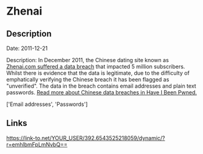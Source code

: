 # Zhenai

## Description

Date: 2011-12-21

Description:
In December 2011, the Chinese dating site known as <a href="http://nic.xjtu.edu.cn/info/1018/1909.htm" target="_blank" rel="noopener">Zhenai.com suffered a data breach</a> that impacted 5 million subscribers. Whilst there is evidence that the data is legitimate, due to the difficulty of emphatically verifying the Chinese breach it has been flagged as &quot;unverified&quot;. The data in the breach contains email addresses and plain text passwords. <a href="https://www.troyhunt.com/handling-chinese-data-breaches-in-have-i-been-pwned/" target="_blank" rel="noopener">Read more about Chinese data breaches in Have I Been Pwned.</a>


['Email addresses', 'Passwords']

## Links

https://link-to.net/YOUR_USER/392.6543525218059/dynamic/?r=emhlbmFpLmNvbQ==